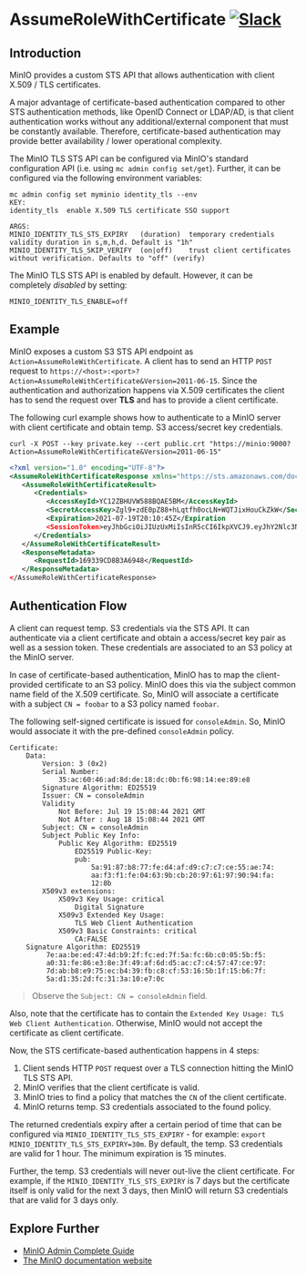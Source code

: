 # AssumeRoleWithCertificate [![Slack](https://slack.min.io/slack?type=svg)](https://slack.min.io)

## Introduction

MinIO provides a custom STS API that allows authentication with client X.509 / TLS certificates.

A major advantage of certificate-based authentication compared to other STS authentication methods,
like OpenID Connect or LDAP/AD, is that client authentication works without any additional/external
component that must be constantly available. Therefore, certificate-based authentication may provide
better availability / lower operational complexity.

The MinIO TLS STS API can be configured via MinIO's standard configuration API (i.e. using `mc admin config set/get`).
Further, it can be configured via the following environment variables:

```
mc admin config set myminio identity_tls --env
KEY:
identity_tls  enable X.509 TLS certificate SSO support

ARGS:
MINIO_IDENTITY_TLS_STS_EXPIRY   (duration)  temporary credentials validity duration in s,m,h,d. Default is "1h"
MINIO_IDENTITY_TLS_SKIP_VERIFY  (on|off)    trust client certificates without verification. Defaults to "off" (verify)
```

The MinIO TLS STS API is enabled by default. However, it can be completely *disabled* by setting:
```
MINIO_IDENTITY_TLS_ENABLE=off
```

## Example

MinIO exposes a custom S3 STS API endpoint as `Action=AssumeRoleWithCertificate`. A client has to send an HTTP `POST`
request to `https://<host>:<port>?Action=AssumeRoleWithCertificate&Version=2011-06-15`. Since the authentication and
authorization happens via X.509 certificates the client has to send the request over **TLS** and has to provide
a client certificate.

The following curl example shows how to authenticate to a MinIO server with client certificate and obtain temp. S3
access/secret key credentials. 

```curl
curl -X POST --key private.key --cert public.crt "https://minio:9000?Action=AssumeRoleWithCertificate&Version=2011-06-15"
```

```xml
<?xml version="1.0" encoding="UTF-8"?>
<AssumeRoleWithCertificateResponse xmlns="https://sts.amazonaws.com/doc/2011-06-15/">
   <AssumeRoleWithCertificateResult>
      <Credentials>
         <AccessKeyId>YC12ZBHUVW588BQAE5BM</AccessKeyId>
         <SecretAccessKey>Zgl9+zdE0pZ88+hLqtfh0ocLN+WQTJixHouCkZkW</SecretAccessKey>
         <Expiration>2021-07-19T20:10:45Z</Expiration
         <SessionToken>eyJhbGciOiJIUzUxMiIsInR5cCI6IkpXVCJ9.eyJhY2Nlc3NLZXkiOiJZQzEyWkJIVVZXNTg4QlFBRTVCTSIsImV4cCI6MTYyNjcyNTQ0NX0.wvMUf3w_x16qpVWgua8WxnV1Sgtv1jOnSu03vbrwOMzV3cI4q3_9WZD9LwlP-34DTsvbsg7gCBGh6YNriMMiQw</SessionToken>
      </Credentials>
   </AssumeRoleWithCertificateResult>
   <ResponseMetadata>
      <RequestId>169339CD8B3A6948</RequestId>
   </ResponseMetadata>
</AssumeRoleWithCertificateResponse>
```

## Authentication Flow

A client can request temp. S3 credentials via the STS API. It can authenticate via a client certificate and
obtain a access/secret key pair as well as a session token. These credentials are associated to an S3 policy
at the MinIO server.

In case of certificate-based authentication, MinIO has to map the client-provided certificate to an S3 policy.
MinIO does this via the subject common name field of the X.509 certificate. So, MinIO will associate a certificate
with a subject `CN = foobar` to a S3 policy named `foobar`.

The following self-signed certificate is issued for `consoleAdmin`. So, MinIO would associate it with the
pre-defined `consoleAdmin` policy.
```
Certificate:
    Data:
        Version: 3 (0x2)
        Serial Number:
            35:ac:60:46:ad:8d:de:18:dc:0b:f6:98:14:ee:89:e8
        Signature Algorithm: ED25519
        Issuer: CN = consoleAdmin
        Validity
            Not Before: Jul 19 15:08:44 2021 GMT
            Not After : Aug 18 15:08:44 2021 GMT
        Subject: CN = consoleAdmin
        Subject Public Key Info:
            Public Key Algorithm: ED25519
                ED25519 Public-Key:
                pub:
                    5a:91:87:b8:77:fe:d4:af:d9:c7:c7:ce:55:ae:74:
                    aa:f3:f1:fe:04:63:9b:cb:20:97:61:97:90:94:fa:
                    12:8b
        X509v3 extensions:
            X509v3 Key Usage: critical
                Digital Signature
            X509v3 Extended Key Usage: 
                TLS Web Client Authentication
            X509v3 Basic Constraints: critical
                CA:FALSE
    Signature Algorithm: ED25519
         7e:aa:be:ed:47:4d:b9:2f:fc:ed:7f:5a:fc:6b:c0:05:5b:f5:
         a0:31:fe:86:e3:8e:3f:49:af:6d:d5:ac:c7:c4:57:47:ce:97:
         7d:ab:b8:e9:75:ec:b4:39:fb:c8:cf:53:16:5b:1f:15:b6:7f:
         5a:d1:35:2d:fc:31:3a:10:e7:0c
```
> Observe the `Subject: CN = consoleAdmin` field.

Also, note that the certificate has to contain the `Extended Key Usage: TLS Web Client Authentication`.
Otherwise, MinIO would not accept the certificate as client certificate.

Now, the STS certificate-based authentication happens in 4 steps:
 1. Client sends HTTP `POST` request over a TLS connection hitting the MinIO TLS STS API.
 2. MinIO verifies that the client certificate is valid.
 3. MinIO tries to find a policy that matches the `CN` of the client certificate.
 4. MinIO returns temp. S3 credentials associated to the found policy.

The returned credentials expiry after a certain period of time that can be configured via
`MINIO_IDENTITY_TLS_STS_EXPIRY` - for example: `export MINIO_IDENTITY_TLS_STS_EXPIRY=30m`.
By default, the temp. S3 credentials are valid for 1 hour. The minimum expiration is 15 minutes.

Further, the temp. S3 credentials will never out-live the client certificate. For example,
if the `MINIO_IDENTITY_TLS_STS_EXPIRY` is 7 days but the certificate itself is only valid
for the next 3 days, then MinIO will return S3 credentials that are valid for 3 days only.

## Explore Further
- [MinIO Admin Complete Guide](https://docs.min.io/docs/minio-admin-complete-guide.html)
- [The MinIO documentation website](https://docs.min.io)
